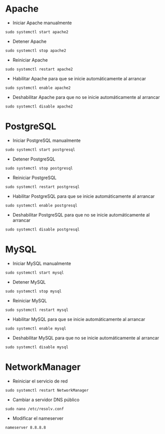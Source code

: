 # Apache

- Iniciar Apache manualmente
```
sudo systemctl start apache2
```

- Detener Apache
```
sudo systemctl stop apache2
```

- Reiniciar Apache
```
sudo systemctl restart apache2
```

- Habilitar Apache para que se inicie automáticamente al arrancar
```
sudo systemctl enable apache2
```

- Deshabilitar Apache para que no se inicie automáticamente al arrancar
```
sudo systemctl disable apache2
```

# PostgreSQL

- Iniciar PostgreSQL manualmente
```
sudo systemctl start postgresql
```

- Detener PostgreSQL
```
sudo systemctl stop postgresql
```

- Reiniciar PostgreSQL
```
sudo systemctl restart postgresql
```

- Habilitar PostgreSQL para que se inicie automáticamente al arrancar
```
sudo systemctl enable postgresql
```

- Deshabilitar PostgreSQL para que no se inicie automáticamente al arrancar
```
sudo systemctl disable postgresql
```

# MySQL

- Iniciar MySQL manualmente
```
sudo systemctl start mysql
```

- Detener MySQL
```
sudo systemctl stop mysql
```

- Reiniciar MySQL
```
sudo systemctl restart mysql
```

- Habilitar MySQL para que se inicie automáticamente al arrancar
```
sudo systemctl enable mysql
```

- Deshabilitar MySQL para que no se inicie automáticamente al arrancar
```
sudo systemctl disable mysql
```

# NetworkManager

- Reiniciar el servicio de red
```
sudo systemctl restart NetworkManager
```

- Cambiar a servidor DNS  público
```
sudo nano /etc/resolv.conf
```
- Modificar el nameserver
```
nameserver 8.8.8.8
```



